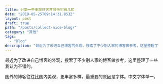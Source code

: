 ```yaml
---
title: 分享一些美观博客并顺带牢骚几句
date: "2019-05-25T09:14:31.853Z"
layout: post
draft: true
path: "/posts/collect-nice-blog/"
category: "其他"
tags:
  - "Blog"
description: "最近为了改进自己博客的外观，搜索了不少别人家的博客做参考，这里整理了一些我认为不错的。"
---
```


最近为了改进自己博客的外观，搜索了不少别人家的博客做参考，这里整理了一些我认为不错的。

国外的博客往往比国内美观，更丰富多样，最重要的原因是字体。中文字体单一。
